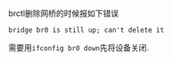 ## 

brctl删除网桥的时候报如下错误

```
bridge br0 is still up; can't delete it
```

需要用`ifconfig br0 down`先将设备关闭.
